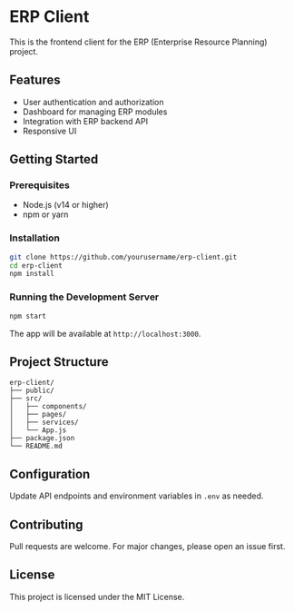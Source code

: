# ERP Client

This is the frontend client for the ERP (Enterprise Resource Planning) project.

## Features

- User authentication and authorization
- Dashboard for managing ERP modules
- Integration with ERP backend API
- Responsive UI

## Getting Started

### Prerequisites

- Node.js (v14 or higher)
- npm or yarn

### Installation

```bash
git clone https://github.com/yourusername/erp-client.git
cd erp-client
npm install
```

### Running the Development Server

```bash
npm start
```

The app will be available at `http://localhost:3000`.

## Project Structure

```
erp-client/
├── public/
├── src/
│   ├── components/
│   ├── pages/
│   ├── services/
│   └── App.js
├── package.json
└── README.md
```

## Configuration

Update API endpoints and environment variables in `.env` as needed.

## Contributing

Pull requests are welcome. For major changes, please open an issue first.

## License

This project is licensed under the MIT License.